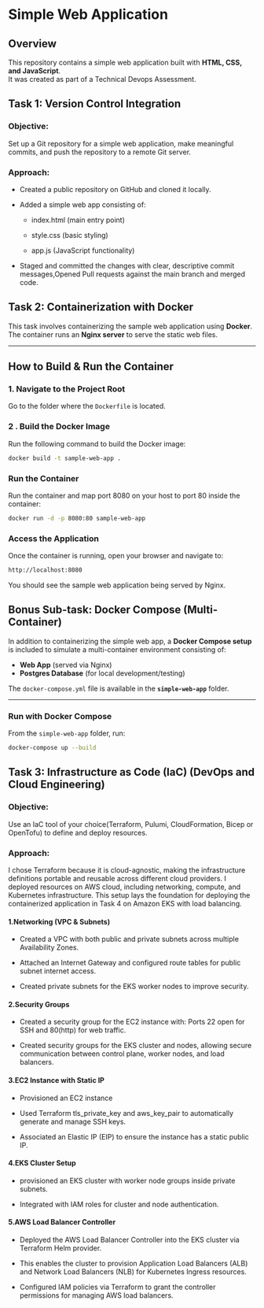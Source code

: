 # Simple Web Application

## Overview
This repository contains a simple web application built with **HTML, CSS, and JavaScript**.  
It was created as part of a Technical Devops Assessment.

## Task 1: Version Control Integration

### Objective:
Set up a Git repository for a simple web application, make meaningful commits, and push the repository to a remote Git server.

### Approach:

- Created a public repository on GitHub and cloned it locally.

- Added a simple web app consisting of:

    - index.html (main entry point)

    - style.css (basic styling)

    - app.js (JavaScript functionality)

- Staged and committed the changes with clear, descriptive commit messages,Opened Pull requests against the main branch and merged code.



## Task 2: Containerization with Docker

This task involves containerizing the sample web application using **Docker**.  
The container runs an **Nginx server** to serve the static web files.

---

## How to Build & Run the Container

### 1. Navigate to the Project Root
Go to the folder where the `Dockerfile` is located.  

### 2 . Build the Docker Image
Run the following command to build the Docker image:

```bash
docker build -t sample-web-app .
```

### Run the Container

Run the container and map port 8080 on your host to port 80 inside the container:

```bash
docker run -d -p 8080:80 sample-web-app
```
### Access the Application

Once the container is running, open your browser and navigate to:

```bash
http://localhost:8080
```
You should see the sample web application being served by Nginx.

## Bonus Sub-task: Docker Compose (Multi-Container)

In addition to containerizing the simple web app, a **Docker Compose setup** is included to simulate a multi-container environment consisting of:

- **Web App** (served via Nginx)  
- **Postgres Database** (for local development/testing)  

The `docker-compose.yml` file is available in the **`simple-web-app`** folder.

---

### Run with Docker Compose

From the `simple-web-app` folder, run:

```bash
docker-compose up --build
```

## Task 3: Infrastructure as Code (IaC) (DevOps and Cloud Engineering)
### Objective:
Use an IaC tool of your choice(Terraform, Pulumi, CloudFormation, Bicep or OpenTofu) to define and deploy resources.
### Approach:
I chose Terraform because it is cloud-agnostic, making the infrastructure definitions portable and reusable across different cloud providers.
I deployed resources on AWS cloud, including networking, compute, and Kubernetes infrastructure. This setup lays the foundation for deploying the containerized application in Task 4 on Amazon EKS with load balancing.

#### 1.Networking (VPC & Subnets)

- Created a VPC with both public and private subnets across multiple Availability Zones.

- Attached an Internet Gateway and configured route tables for public subnet internet access.

- Created private subnets for the EKS worker nodes to improve security.

#### 2.Security Groups

- Created a security group for the EC2 instance with: Ports 22 open for SSH and 80(http) for web traffic.

- Created security groups for the EKS cluster and nodes, allowing secure communication between control plane, worker nodes, and load balancers.

#### 3.EC2 Instance with Static IP

- Provisioned an EC2 instance

- Used Terraform tls_private_key and aws_key_pair to automatically generate and manage SSH keys.

- Associated an Elastic IP (EIP) to ensure the instance has a static public IP.

#### 4.EKS Cluster Setup

- provisioned an EKS cluster with worker node groups inside private subnets.

- Integrated with IAM roles for cluster and node authentication.

#### 5.AWS Load Balancer Controller

- Deployed the AWS Load Balancer Controller into the EKS cluster via Terraform Helm provider.

- This enables the cluster to provision Application Load Balancers (ALB) and Network Load Balancers (NLB) for Kubernetes Ingress resources.

- Configured IAM policies via Terraform to grant the controller permissions for managing AWS load balancers.